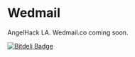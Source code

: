 Wedmail
=======

AngelHack LA.  Wedmail.co coming soon.


[![Bitdeli Badge](https://d2weczhvl823v0.cloudfront.net/jstart/wedmail/trend.png)](https://bitdeli.com/free "Bitdeli Badge")

